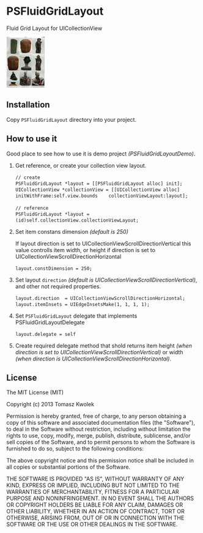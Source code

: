 PSFluidGridLayout
=================

Fluid Grid Layout for UICollectionView

![image](https://github.com/Pastez/PSFluidGridLayout/blob/master/assets/preview.gif)


## Installation

Copy ```PSFluidGridLayout``` directory into your project.

## How to use it

Good place to see how to use it is demo project *(PSFluidGridLayoutDemo)*.

1. Get reference, or create your collection view layout.

   ```
   // create
   PSFluidGridLayout *layout = [[PSFluidGridLayout alloc] init];
   UICollectionView *collectionView = [[UICollectionView alloc] initWithFrame:self.view.bounds    collectionViewLayout:layout];
   
   // reference
   PSFluidGridLayout *layout = (id)self.collectionView.collectionViewLayout;
   ```
	
2. Set item constans dimension *(default is 250)*

	If layout direction is set to UICollectionViewScrollDirectionVertical this value controlls item width, or height if direction is set to UICollectionViewScrollDirectionHorizontal 
	
	```
	layout.constDimension = 250;
	```

3. Set layout ```direction``` *(default is UICollectionViewScrollDirectionVertical)*, and other not required properties.

	```
	layout.direction  = UICollectionViewScrollDirectionHorizontal;
	layout.itemInsets = UIEdgeInsetsMake(1, 1, 1, 1);
	```

4. Set ```PSFluidGridLayout``` delegate that implements PSFluidGridLayoutDelegate

	```
	layout.delegate = self	
	```

5. Create required delegate method that shold returns item height *(when direction is set to UICollectionViewScrollDirectionVertical)* or width *(when direction is UICollectionViewScrollDirectionHorizontal)*.

## License

The MIT License (MIT)

Copyright (c) 2013 Tomasz Kwolek

Permission is hereby granted, free of charge, to any person obtaining a copy of
this software and associated documentation files (the "Software"), to deal in
the Software without restriction, including without limitation the rights to
use, copy, modify, merge, publish, distribute, sublicense, and/or sell copies of
the Software, and to permit persons to whom the Software is furnished to do so,
subject to the following conditions:

The above copyright notice and this permission notice shall be included in all
copies or substantial portions of the Software.

THE SOFTWARE IS PROVIDED "AS IS", WITHOUT WARRANTY OF ANY KIND, EXPRESS OR
IMPLIED, INCLUDING BUT NOT LIMITED TO THE WARRANTIES OF MERCHANTABILITY, FITNESS
FOR A PARTICULAR PURPOSE AND NONINFRINGEMENT. IN NO EVENT SHALL THE AUTHORS OR
COPYRIGHT HOLDERS BE LIABLE FOR ANY CLAIM, DAMAGES OR OTHER LIABILITY, WHETHER
IN AN ACTION OF CONTRACT, TORT OR OTHERWISE, ARISING FROM, OUT OF OR IN
CONNECTION WITH THE SOFTWARE OR THE USE OR OTHER DEALINGS IN THE SOFTWARE.